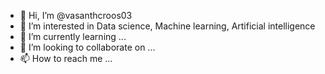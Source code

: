 - 👋 Hi, I’m @vasanthcroos03
- 👀 I’m interested in Data science, Machine learning, Artificial intelligence
- 🌱 I’m currently learning ...
- 💞️ I’m looking to collaborate on ...
- 📫 How to reach me ...

<!---
vasanthcroos03/vasanthcroos03 is a ✨ special ✨ repository because its `README.md` (this file) appears on your GitHub profile.
You can click the Preview link to take a look at your changes.
--->
